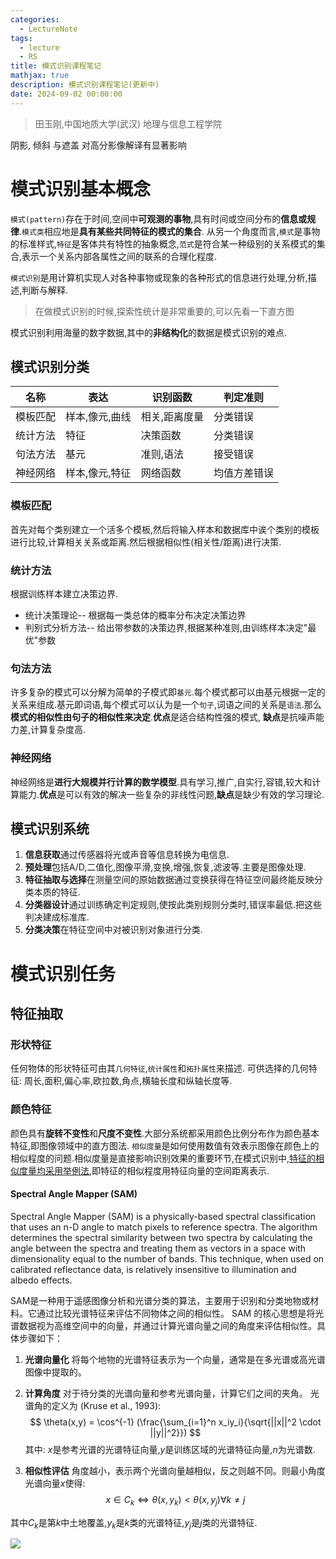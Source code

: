 ```yaml
---
categories:
  - LectureNote
tags:
  - lecture
  - RS
title: 模式识别课程笔记
mathjax: true
description: 模式识别课程笔记(更新中)
date: 2024-09-02 00:00:00
---
```


> 田玉刚,中国地质大学(武汉) 地理与信息工程学院

阴影, 倾斜 与遮盖 对高分影像解译有显著影响

# 模式识别基本概念
`模式(pattern)`存在于时间,空间中**可观测的事物**,具有时间或空间分布的**信息或规律**.`模式类`相应地是**具有某些共同特征的模式的集合**.
从另一个角度而言,`模式`是事物的标准样式,`特征`是客体共有特性的抽象概念,`范式`是符合某一种级别的关系模式的集合,表示一个关系内部各属性之间的联系的合理化程度.

`模式识别`是用计算机实现人对各种事物或现象的各种形式的信息进行处理,分析,描述,判断与解释.

> 在做模式识别的时候,探索性统计是非常重要的,可以先看一下直方图

模式识别利用海量的数字数据,其中的**非结构化**的数据是模式识别的难点.

## 模式识别分类
| 名称 | 表达 | 识别函数 | 判定准则 |
| -- | -- | -- | -- |
| 模板匹配 | 样本,像元,曲线 | 相关,距离度量 | 分类错误 |
| 统计方法 | 特征 | 决策函数 | 分类错误 |
| 句法方法 | 基元 | 准则,语法 | 接受错误 |
| 神经网络 | 样本,像元,特征 | 网络函数 | 均值方差错误 |
### 模板匹配
首先对每个类别建立一个活多个模板,然后将输入样本和数据库中诶个类别的模板进行比较,计算相关关系或距离.然后根据相似性(相关性/距离)进行决策.
### 统计方法 
根据训练样本建立决策边界.
- 统计决策理论-- 根据每一类总体的概率分布决定决策边界
- 判别式分析方法-- 给出带参数的决策边界,根据某种准则,由训练样本决定"最优"参数


### 句法方法
许多复杂的模式可以分解为简单的子模式即`基元`.每个模式都可以由基元根据一定的关系来组成.基元即词语,每个模式可以认为是一个`句子`,词语之间的关系是`语法`.那么**模式的相似性由句子的相似性来决定**.**优点**是适合结构性强的模式, **缺点**是抗噪声能力差,计算复杂度高.

### 神经网络
神经网络是**进行大规模并行计算的数学模型**.具有学习,推广,自实行,容错,较大和计算能力.**优点**是可以有效的解决一些复杂的非线性问题,**缺点**是缺少有效的学习理论.

## 模式识别系统
1. **信息获取**通过传感器将光或声音等信息转换为电信息.
2. **预处理**包括A/D,二值化,图像平滑,变换,增强,恢复,滤波等.主要是图像处理.
3. **特征抽取与选择**在测量空间的原始数据通过变换获得在特征空间最终能反映分类本质的特征.
4. **分类器设计**通过训练确定判定规则,使按此类别规则分类时,错误率最低.把这些判决建成标准库.
5. **分类决策**在特征空间中对被识别对象进行分类.

# 模式识别任务
## 特征抽取
### 形状特征
任何物体的形状特征可由其`几何特征`,`统计属性`和`拓扑属性`来描述.
可供选择的几何特征: 周长,面积,偏心率,欧拉数,角点,横轴长度和纵轴长度等.
### 颜色特征
颜色具有**旋转不变性**和**尺度不变性**.大部分系统都采用颜色比例分布作为颜色基本特征,即图像领域中的直方图法.
`相似度量`是如何使用数值有效表示图像在颜色上的相似程度的问题.相似度量是直接影响识别效果的重要环节,在模式识别中,<u>特征的相似度量均采用举例法,</u>即特征的相似程度用特征向量的空间距离表示.

#### Spectral Angle Mapper (SAM)
Spectral Angle Mapper (SAM) is a physically-based spectral classification that uses an n-D angle to match pixels to reference spectra. The algorithm determines the spectral similarity between two spectra by calculating the angle between the spectra and treating them as vectors in a space with dimensionality equal to the number of bands. This technique, when used on calibrated reflectance data, is relatively insensitive to illumination and albedo effects. 

SAM是一种用于遥感图像分析和光谱分类的算法，主要用于识别和分类地物或材料。它通过比较光谱特征来评估不同物体之间的相似性。
SAM 的核心思想是将光谱数据视为高维空间中的向量，并通过计算光谱向量之间的角度来评估相似性。具体步骤如下：

1. **光谱向量化**
将每个地物的光谱特征表示为一个向量，通常是在多光谱或高光谱图像中提取的。
2. **计算角度**
对于待分类的光谱向量和参考光谱向量，计算它们之间的夹角。
光谱角的定义为 (Kruse et al., 1993): 
$$
\theta(x,y) = \cos^{-1} (\frac{\sum_{i=1}^n x_iy_i}{\sqrt{||x||^2 \cdot ||y||^2}})
$$
其中: 
$x$是参考光谱的光谱特征向量,$y$是训练区域的光谱特征向量,$n$为光谱数.

3. **相似性评估**
角度越小，表示两个光谱向量越相似，反之则越不同。则最小角度光谱向量$x$使得: 
$$
x \in C_k \Leftrightarrow \theta(x,y_k) < \theta(x,y_j) \forall k \neq j
$$

其中$C_k$是第$k$中土地覆盖,$y_k$是$k$类的光谱特征,$y_j$是$j$类的光谱特征.

![](https://cdn.jsdelivr.net/gh/HereIsZephyrus/zephyrus.img/images/blog/SAMexample.png)
